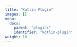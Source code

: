 ```yaml
---
title: "Kotlin Plugin"
images: []
menu:
  docs:
    parent: "plugins"
    identifier: "kotlin-plugin"
weight: 10
---
```

